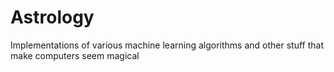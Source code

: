 # Astrology
Implementations of various machine learning algorithms and other stuff
that make computers seem magical
